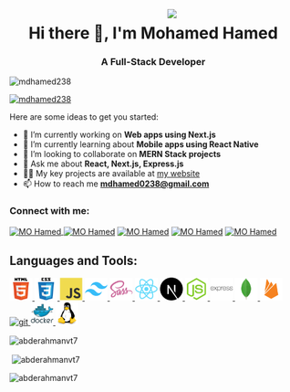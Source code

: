 <img src="https://avatars.githubusercontent.com/u/111397645?v=4"
     width=45% align="right">

<h1 align="center">Hi there 👋, I'm Mohamed Hamed</h1>
<h3 align="center">A Full-Stack Developer</h3>
<p align="left"> 
     <img
         src="https://komarev.com/ghpvc/?username=mdhamed238&label=Profile%20views&color=0e75b6&style=flat"
         alt="mdhamed238"
     /> 
</p>
<p align="left">
    <a href="https://twitter.com/mdhamed238" target="_blank"
        ><img
            src="https://img.shields.io/twitter/follow/mdhamed238?logo=twitter&style=for-the-badge"
            alt="mdhamed238"
    /></a>
</p>

Here are some ideas to get you started:

- 🔭 I’m currently working on **Web apps using Next.js**
- 🌱 I’m currently learning about **Mobile apps using React Native**
- 👯 I’m looking to collaborate on **MERN Stack projects**
- 💬 Ask me about **React, Next.js, Express.js**
- 👨‍💻 My key projects are available at [my website](https://mdhamed.vercel.app/)
- 📫 How to reach me **mdhamed0238@gmail.com**

<h3 align="left">Connect with me:</h3>
<p align="left">
    <a href="https://twitter.com/mdhamed238" target="blank">
        <img align="center"
             src="https://raw.githubusercontent.com/rahuldkjain/github-profile-readme-generator/master/src/images/icons/Social/twitter.svg"
             alt="MO Hamed" height="30" width="40" />
    </a>
    <a href="https://www.linkedin.com/in/mohamed-hamed-mohamed-ahmed-a71b6020b" target="blank">
        <img align="center"
             src="https://raw.githubusercontent.com/rahuldkjain/github-profile-readme-generator/master/src/images/icons/Social/linked-in-alt.svg"
             alt="MO Hamed" height="30" width="40" /></a>
    <a href="https://stackoverflow.com/users/15681812/mo-hamed" target="blank">
        <img align="center"
             src="https://raw.githubusercontent.com/rahuldkjain/github-profile-readme-generator/master/src/images/icons/Social/stack-overflow.svg"
             alt="MO Hamed" height="30" width="40" /></a>
    <a href="https://www.facebook.com/profile.php?id=100061233910587" target="blank">
        <img align="center"
             src="https://raw.githubusercontent.com/rahuldkjain/github-profile-readme-generator/master/src/images/icons/Social/facebook.svg"
             alt="MO Hamed" height="30" width="40" /></a>
    <a href="https://www.instagram.com/mdhamed_238/" target="blank">
        <img align="center"
             src="https://raw.githubusercontent.com/rahuldkjain/github-profile-readme-generator/master/src/images/icons/Social/instagram.svg"
             alt="MO Hamed" height="30" width="40" /></a>
</p>
<h2 align="left">Languages and Tools:</h2>
<p align="left">
    <!-- HTML -->
    <a href="https://www.w3.org/html/" target="_blank" rel="noreferrer" title="html5"> <img
             src="https://raw.githubusercontent.com/devicons/devicon/master/icons/html5/html5-original-wordmark.svg"
             alt="html5" width="40" height="40" /> </a>
    <!-- CSS -->
    <a href="https://www.w3schools.com/css/" target="_blank" rel="noreferrer" title="css3">
        <img src="https://raw.githubusercontent.com/devicons/devicon/master/icons/css3/css3-original-wordmark.svg"
             alt="css3" width="40" height="40" />
    </a>
    <!-- JavaScript -->
    <a href="https://developer.mozilla.org/en-US/docs/Web/JavaScript" target="_blank" rel="noreferrer" title="javascript"> <img
             src="https://raw.githubusercontent.com/devicons/devicon/master/icons/javascript/javascript-original.svg"
             alt="javascript" width="40" height="40" />
    </a>
    <!-- TailwindCSS -->
    <a href="https://tailwindcss.com" target="_blank" rel="noreferrer" title="tailwindcss">
        <img src="https://raw.githubusercontent.com/devicons/devicon/master/icons/tailwindcss/tailwindcss-plain.svg"
             alt="tailwindcss" width="40" height="40" />
    </a>
    <!-- Sass -->
    <a href="https://sass-lang.com" target="_blank" rel="noreferrer" title="sass">
        <img src="https://raw.githubusercontent.com/devicons/devicon/master/icons/sass/sass-original.svg" alt="sass"
             width="40" height="40" />
    </a>
    <!-- React.js -->
    <a href="https://reactjs.org/" target="_blank" rel="noreferrer" title="react">
        <img src="https://raw.githubusercontent.com/devicons/devicon/master/icons/react/react-original.svg"
             alt="next.js" width="40" height="40" />
    </a>
    <!-- Next.js -->
    <a href="https://nextjs.org/" target="_blank" rel="noreferrer" title="next.js">
        <img src="https://raw.githubusercontent.com/devicons/devicon/master/icons/nextjs/nextjs-original.svg"
             alt="next.js" width="40" height="40" />
    </a>
    <!-- Node.js -->
    <a href="https://nodejs.org" target="_blank" rel="noreferrer" title="node.js">
        <img src="https://raw.githubusercontent.com/devicons/devicon/master/icons/nodejs/nodejs-original.svg"
             alt="node.js" width="40" height="40" />
    </a>
     <!-- Express.js -->
    <a href="https://expressjs.com/" target="_blank" rel="noreferrer" title="express.js">
        <img src="https://raw.githubusercontent.com/devicons/devicon/master/icons/express/express-original-wordmark.svg"
             alt="express.js" width="40" height="40" />
    </a>
    <!-- MongoDB -->
    <a href="https://www.mongodb.com/" target="_blank" rel="noreferrer" title="mongodb"> <img
             src="https://raw.githubusercontent.com/devicons/devicon/master/icons/mongodb/mongodb-original.svg"
             alt="mongodb" width="40" height="40" />
    </a>
    <!-- Firebase -->
    <a href="https://firebase.google.com/" target="_blank" rel="noreferrer" title="firebase">
        <img src="https://raw.githubusercontent.com/devicons/devicon/master/icons/firebase/firebase-plain.svg"
             alt="firebase" width="40" height="40" />
    </a>
    </a>
    <!-- Git -->
    <a href="https://git-scm.com/" target="_blank" rel="noreferrer" title="git">
        <img src="https://www.vectorlogo.zone/logos/git-scm/git-scm-icon.svg" alt="git" width="40" height="40" />
    </a>
    <!-- Docker -->
    <a href="https://www.docker.com/" target="_blank" rel="noreferrer" title="docker">
        <img src="https://raw.githubusercontent.com/devicons/devicon/master/icons/docker/docker-original-wordmark.svg"
             alt="docker" width="40" height="40" />
    </a>
    <!-- Linux -->
    <a href="https://linux.com" target="_blank" rel="noreferrer" title="linux">
        <img src="https://raw.githubusercontent.com/devicons/devicon/master/icons/linux/linux-original.svg"
             alt="linux" width="40" height="40" />
    </a>
</p>

<p>
    <img
        align="center"
        src="https://github-readme-streak-stats.herokuapp.com/?user=mdhamed238"
        alt="abderahmanvt7"
    />
</p>

<p>
    &nbsp;<img
        align="center"
        src="https://github-readme-stats.vercel.app/api?username=mdhamed238&show_icons=true&locale=en"
        alt="abderahmanvt7"
    />
</p>

<p>
    <img
        align="center"
        src="https://github-readme-stats.vercel.app/api/top-langs?username=mdhamed238&show_icons=true&locale=en&layout=compact"
        alt="abderahmanvt7"
    />
</p>

